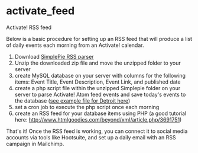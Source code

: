 # activate_feed
Activate! RSS feed

Below is a basic procedure for setting up an RSS feed that will produce a list of daily events each morning from an Activate! calendar.
<ol>
	<li>Download <a href="http://simplepie.org/downloads/" target="_blank">SimplePie RSS parser</a></li>
	<li>Unzip the downloaded zip file and move the unzipped folder to your server</li>
	<li>create MySQL database on your server with columns for the following items: Event Title, Event Description, Event Link, and published date</li>
	<li>create a php script file within the unzipped Simplepie folder on your server to parse Activate! Atom feed events and save today's events to the database (<a href="http://www.detroitcitycentral.com/sample-activate_script-php/" target="_blank">see example file for Detroit here</a>)</li>
	<li>set a cron job to execute the php script once each morning</li>
	<li>create an RSS feed for your database items using PHP (a good tutorial here: <a href="http://www.htmlgoodies.com/beyond/xml/article.php/3691751" target="_blank">http://www.htmlgoodies.com/beyond/xml/article.php/3691751</a>)</li>
</ol>
That's it! Once the RSS feed is working, you can connect it to social media accounts via tools like Hootsuite, and set up a daily email with an RSS campaign in Mailchimp.

